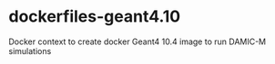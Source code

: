 # dockerfiles-geant4.10
Docker context to create docker Geant4 10.4 image to run DAMIC-M simulations
